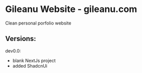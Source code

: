 # Gileanu Website - gileanu.com

Clean personal porfolio website

## Versions:

dev0.0:

- blank NextJs project
- added ShadcnUi
